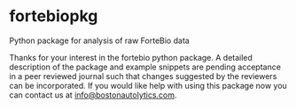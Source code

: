 # fortebiopkg
Python package for analysis of raw ForteBio data

Thanks for your interest in the fortebio python package.  A detailed description of the package and example snippets are pending acceptance in a peer reviewed journal such that changes suggested by the reviewers can be incorporated.  If you would like help with using this package now you can contact us at info@bostonautolytics.com.
